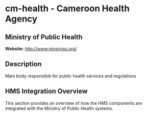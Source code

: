 # cm-health - Cameroon Health Agency

## Ministry of Public Health

**Website:** http://www.minpross.org/

## Description

Main body responsible for public health services and regulations

## HMS Integration Overview

This section provides an overview of how the HMS components are integrated with the Ministry of Public Health systems.

